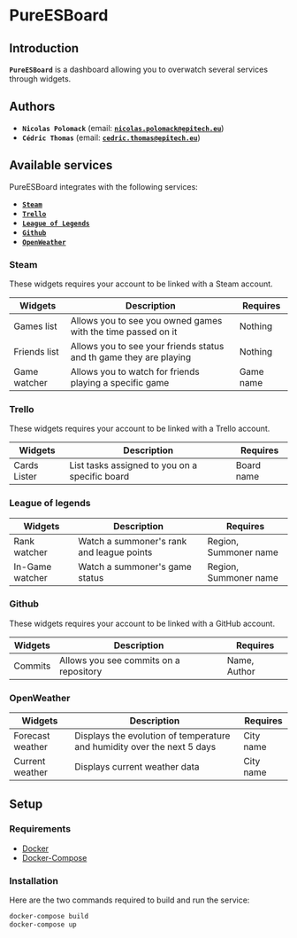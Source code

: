 # PureESBoard

## Introduction

**`PureESBoard`** is a dashboard allowing you to overwatch several services through widgets.

## Authors

- **`Nicolas Polomack`** (email: [**`nicolas.polomack@epitech.eu`**](mailto:nicolas.polomack@epitech.eu))
- **`Cédric Thomas`** (email: [**`cedric.thomas@epitech.eu`**](mailto:cedric.thomas@epitech.eu))

## Available services

PureESBoard integrates with the following services:

- [**`Steam`**](https://store.steampowered.com/)
- [**`Trello`**](https://trello.com/)
- [**`League of Legends`**](https://euw.leagueoflegends.com/)
- [**`Github`**](https://github.com/)
- [**`OpenWeather`**](https://openweathermap.org/)

### Steam

These widgets requires your account to be linked with a Steam account.

| Widgets | Description | Requires |
| ------ | --------- | ------ |
| Games list | Allows you to see you owned games with the time passed on it | Nothing |
| Friends list | Allows you to see your friends status and th game they are playing | Nothing |
| Game watcher | Allows you to watch for friends playing a specific game | Game name |

### Trello

These widgets requires your account to be linked with a Trello account.

| Widgets | Description | Requires |
| ------ | --------- | ------ |
| Cards Lister | List tasks assigned to you on a specific board | Board name |

### League of legends

| Widgets | Description | Requires |
| ------ | --------- | ------ |
| Rank watcher | Watch a summoner's rank and league points | Region, Summoner name |
| In-Game watcher | Watch a summoner's game status | Region, Summoner name |

### Github

These widgets requires your account to be linked with a GitHub account.

| Widgets | Description | Requires |
| ------ | --------- | ------ |
| Commits | Allows you see commits on a repository | Name, Author |

### OpenWeather
| Widgets | Description | Requires |
| ------ | --------- | ------ |
| Forecast weather | Displays the evolution of temperature and humidity over the next 5 days | City name |
| Current weather | Displays current weather data | City name |

## Setup

### Requirements
- [Docker](https://www.docker.com/)
- [Docker-Compose](https://docs.docker.com/compose/)

### Installation

Here are the two commands required to build and run the service:
```bash
docker-compose build
docker-compose up
```
